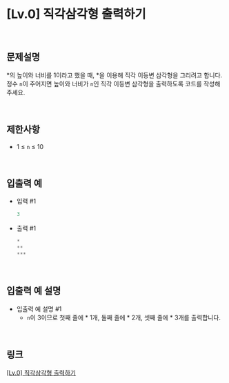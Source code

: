 # [Lv.0] 직각삼각형 출력하기

<br>

## 문제설명
*의 높이와 너비를 1이라고 했을 때, *을 이용해 직각 이등변 삼각형을 그리려고 합니다. 정수 `n`이 주어지면 높이와 너비가 `n`인 직각 이등변 삼각형을 출력하도록 코드를 작성해 주세요.

<br>

## 제한사항
- 1 ≤ `n` ≤ 10

<br>

## 입출력 예
- 입력 #1
    ```java
    3
    ```

- 출력 #1
    ```java
    *
    **
    ***
    ```

<br>

## 입출력 예 설명
- 입출력 예 설명 #1
    - `n`이 3이므로 첫째 줄에 * 1개, 둘째 줄에 * 2개, 셋째 줄에 * 3개를 출력합니다.

<br>

## 링크
[[Lv.0] 직각삼각형 출력하기](https://school.programmers.co.kr/learn/courses/30/lessons/120823)
